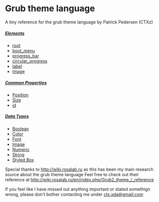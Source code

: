 # Grub theme language
A tiny reference for the grub theme language by Patrick Pedersen (CTXz)

##### [Elements](Elements/Overview.md)
* [root](Elements/root/Overview.md)
* [boot_menu](Elements/boot_menu/Overview.md)
* [progress_bar](Elements/progress_bar/Overview.md)
* [circular_progress](Elements/circular_progress/Overview.md)
* [label](Elements/label/Overview.md)
* [image](Elements/image/Overview.md)

##### [Common Properties](Common-Properties/Overview.md)
* [Position](Common-Properties/Position/Overview.md)
* [Size](Common-Properties/Size/Overview.md)
* [id](Common-Properties/id/Overview.md)

##### [Data Types](DataTypes/Overview.md)
* [Boolean](DataTypes/Boolean.md)
* [Color](DataTypes/Color.md)
* [Font](DataTypes/Font.md)
* [Image](DataTypes/Image.md)
* [Numeric](DataTypes/Numeric.md)
* [String](DataTypes/String.md)
* [Styled Box](DataTypes/StyledBox.md)

Special thanks to http://wiki.rosalab.ru as this has been my main research source about the grub theme language
Feel free to check out their reference at http://wiki.rosalab.ru/en/index.php/Grub2_theme_/_reference

If you feel like I have missed out anything important or stated somethign wrong, please don't bother contacting me under ctx.xda@gmail.com